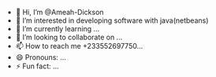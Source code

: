 - 👋 Hi, I’m @Ameah-Dickson
- 👀 I’m interested in developing software with java(netbeans)
- 🌱 I’m currently learning ...
- 💞️ I’m looking to collaborate on ...
- 📫 How to reach me  +233552697750...
- 😄 Pronouns: ...
- ⚡ Fun fact: ...

<!---
Ameah-Dickson/Ameah-Dickson is a ✨ special ✨ repository because its `README.md` (this file) appears on your GitHub profile.
You can click the Preview link to take a look at your changes.
--->
